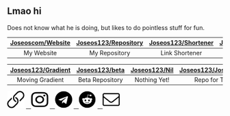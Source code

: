 ## Lmao hi

Does not know what he is doing, but likes to do pointless stuff for fun.

| [Joseoscom/Website](https://github.com/joseoscom/joseos.com) | [Joseos123/Repository](https://github.com/Joseos123/repo.joseos.com) | [Joseos123/Shortener](https://github.com/Joseos123/go.joseos.com) | [Joseos123/Redirects](https://github.com/Joseos123/Redirects) |
| :-: | :-: | :-: | :-: |
| My Website | My Repository | Link Shortener | GH Pages Redirect |

| [Joseos123/Gradient](https://github.com/Joseos123/Gradient) | [Joseos123/beta](https://github.com/Joseos123/beta) | [Joseos123/Nil](#) | [Joseos123/Joseos123](https://github.com/Joseos123/Joseos123) |
| :-: | :-: | :-: | :-: |
| Moving Gradient | Beta Repository | Nothing Yet! | Repo for This |

<a href="https://joseos.com">
	<img src="/Resources/link.svg" width="40" height="40"></a>
<a href="https://www.instagram.com/joshhhhhhyyyyyy/">&nbsp;&nbsp;
	<img src="/Resources/instagram.svg" width="40" height="40"></a>
<a href="https://t.me/joshhhhyyyy">&nbsp;&nbsp;
	<img src="/Resources/telegram.svg" width="40" height="40"></a>
<a href="https://www.reddit.com/user/Joseos_123">&nbsp;&nbsp;
	<img src="/Resources/reddit.svg" width="40" height="40"></a>
<a href="mailto:Joshua@joseos.com">&nbsp;&nbsp;
	<img src="/Resources/envelope.svg" width="40" height="40"></a>

